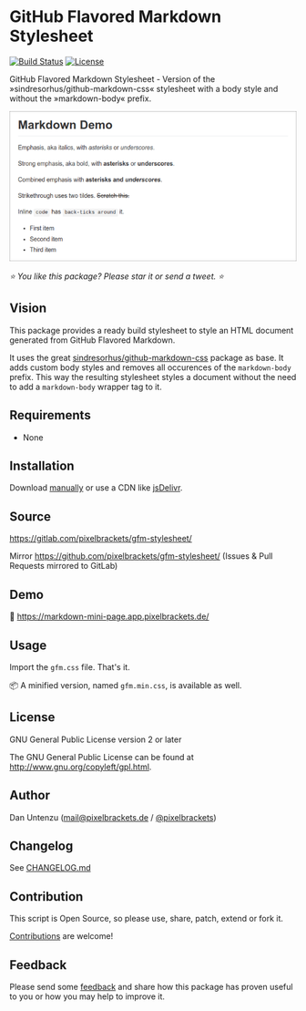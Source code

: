 # GitHub Flavored Markdown Stylesheet

[![Build Status](https://img.shields.io/gitlab/pipeline/pixelbrackets/gfm-stylesheet?style=flat-square)](https://gitlab.com/pixelbrackets/gfm-stylesheet/pipelines)
[![License](https://img.shields.io/badge/license-gpl--2.0--or--later-blue.svg?style=flat-square)](https://spdx.org/licenses/GPL-2.0-or-later.html)

GitHub Flavored Markdown Stylesheet - Version of the »sindresorhus/github-markdown-css« stylesheet with a body style and without the »markdown-body« prefix.

![Screenshot](./docs/screenshot.png)

_⭐ You like this package? Please star it or send a tweet. ⭐_

## Vision

This package provides a ready build stylesheet to style an HTML document
generated from GitHub Flavored Markdown.

It uses the great [sindresorhus/github-markdown-css](https://github.com/sindresorhus/github-markdown-css)
package as base. It adds custom body styles and removes all occurences of the
`markdown-body` prefix. This way the resulting stylesheet styles a document
without the need to add a `markdown-body` wrapper tag to it.

## Requirements

- None

## Installation

Download [manually](https://gitlab.com/pixelbrackets/gfm-stylesheet/-/raw/master/dist/gfm.css?inline=false)
or use a CDN like [jsDelivr](https://cdn.jsdelivr.net/gh/pixelbrackets/gfm-stylesheet/dist/gfm.min.css).

## Source

https://gitlab.com/pixelbrackets/gfm-stylesheet/

Mirror https://github.com/pixelbrackets/gfm-stylesheet/ (Issues & Pull Requests
mirrored to GitLab)

## Demo

🚀 https://markdown-mini-page.app.pixelbrackets.de/

## Usage

Import the `gfm.css` file. That's it.

📦 A minified version, named `gfm.min.css`, is available as well.

## License

GNU General Public License version 2 or later

The GNU General Public License can be found at http://www.gnu.org/copyleft/gpl.html.

## Author

Dan Untenzu (<mail@pixelbrackets.de> / [@pixelbrackets](https://pixelbrackets.de))

## Changelog

See [CHANGELOG.md](./CHANGELOG.md)

## Contribution

This script is Open Source, so please use, share, patch, extend or fork it.

[Contributions](./CONTRIBUTING.md) are welcome!

## Feedback

Please send some [feedback](https://pixelbrackets.de/) and share how this
package has proven useful to you or how you may help to improve it.
